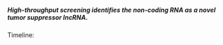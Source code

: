 ##### High-throughput screening identifies the non-coding RNA as a novel tumor suppressor lncRNA.

Timeline: 

